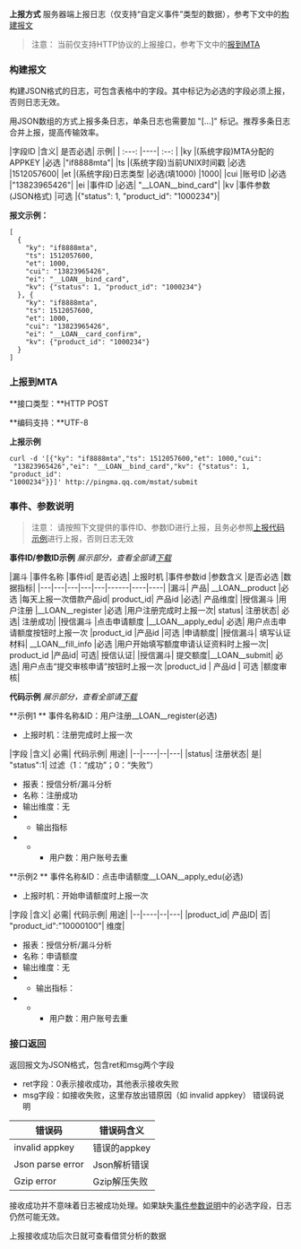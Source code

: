 **上报方式**
服务器端上报日志（仅支持“自定义事件”类型的数据），参考下文中的[构建报文]()
>注意：
>当前仅支持HTTP协议的上报接口，参考下文中的[报到MTA]()

### 构建报文
构建JSON格式的日志，可包含表格中的字段。其中标记为必选的字段必须上报，否则日志无效。

用JSON数组的方式上报多条日志，单条日志也需要加 "[…]" 标记。推荐多条日志合并上报，提高传输效率。

|字段ID	|含义|	是否必选|	示例|
| :---: |----| :--: |
|ky	|(系统字段)MTA分配的APPKEY	|必选	|"if8888mta"|
|ts	|(系统字段)当前UNIX时间戳	|必选	|1512057600|
|et	|(系统字段)日志类型	|必选(填1000)	|1000|
|cui	|账号ID	|必选	|"13823965426"|
|ei	|事件ID	|必选|	"\__LOAN\__bind_card"|
|kv	|事件参数(JSON格式)	|可选	|{"status": 1, "product_id": "1000234"}|

**报文示例：**
```
[
  {
    "ky": "if8888mta",
    "ts": 1512057600,
    "et": 1000,
    "cui": "13823965426",
    "ei": "__LOAN__bind_card",
    "kv": {"status": 1, "product_id": "1000234"}
  }, {
    "ky": "if8888mta",
    "ts": 1512057600,
    "et": 1000,
    "cui": "13823965426",
    "ei": "__LOAN__card_confirm",
    "kv": {"product_id": "1000234"}
  }
]
```

### 上报到MTA
**接口类型：**HTTP POST

**编码支持：**UTF-8

**上报示例**
```
curl -d '[{"ky": "if8888mta","ts": 1512057600,"et": 1000,"cui":
 "13823965426","ei": "__LOAN__bind_card","kv": {"status": 1, "product_id": 
"1000234"}}]' http://pingma.qq.com/mstat/submit
```

### 事件、参数说明
>注意：
>请按照下文提供的事件ID、参数ID进行上报，且务必参照[上报代码示例]()进行上报，否则日志无效

**事件ID/参数ID示例**
*展示部分，查看全部请[下载]()*    

|漏斗	|事件名称	|事件id|	是否必选|	上报时机	|事件参数id	|参数含义	|是否必选	|数据指标|
|---|---|---|---|---|------|----|----|
|漏斗|	产品|	 \__LOAN\__product	|必选	|每天上报一次借款产品id|	product_id|	产品id	|必选|	产品维度|
|授信漏斗	|用户注册	|\__LOAN\__register	|必选	|用户注册完成时上报一次|	status|	注册状态|	必选|	注册成功|
|授信漏斗	|点击申请额度	|\__LOAN\__apply_edu|	必选|	用户点击申请额度按钮时上报一次	|product_id	|产品id	|可选	|申请额度|
|授信漏斗|	填写认证材料|	\__LOAN\__fill_info	|必选	|用户开始填写额度申请认证资料时上报一次|	product_id	|产品id|	可选|	授信认证|
|授信漏斗|	提交额度|\__LOAN\__submit|	必选|	用户点击“提交审核申请”按钮时上报一次	|product_id |	产品id |	可选	|额度审核|

**代码示例**
*展示部分，查看全部请[下载]()*

**示例1 **
事件名称&ID：用户注册\__LOAN\__register(必选)

- 上报时机：注册完成时上报一次

|字段	|含义|	必需|	代码示例|	用途|
|--|----|--|---|
|status|	注册状态|	是|	"status":1|	过滤（1：“成功”；0：“失败”）
- 报表：授信分析/漏斗分析
- 名称：注册成功
- 输出维度：无
- - 输出指标
- -  - 用户数：用户账号去重

**示例2 **
事件名称&ID：点击申请额度\__LOAN\__apply_edu(必选)

- 上报时机：开始申请额度时上报一次

|字段	|含义|	必需|	代码示例|	用途|
|--|----|--|---|
|product_id|	产品ID|	否|	"product_id":"10000100"|	维度|
- 报表：授信分析/漏斗分析
- 名称：申请额度
- 输出维度：无
- - 输出指标：
- - - 用户数：用户账号去重

### 接口返回
返回报文为JSON格式，包含ret和msg两个字段
- ret字段：0表示接收成功，其他表示接收失败
- msg字段：如接收失败，这里存放出错原因（如 invalid appkey）
错误码说明

|错误码	|错误码含义|
|---|---|
|invalid appkey	|错误的appkey|
|Json parse error	|Json解析错误|
|Gzip error|	Gzip解压失败|
接收成功并不意味着日志被成功处理。如果缺失[事件参数说明]()中的必选字段，日志仍然可能无效。

上报接收成功后次日就可查看借贷分析的数据
